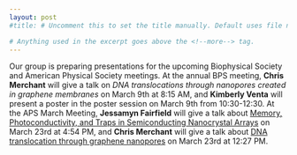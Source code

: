 ```yaml
---
layout: post
#title: # Uncomment this to set the title manually. Default uses file name.

# Anything used in the excerpt goes above the <!--more--> tag.
---
```


Our group is preparing presentations for the upcoming Biophysical Society and American Physical Society meetings. 
At the annual BPS meeting, **Chris Merchant** will give a talk on *DNA translocations through nanopores created in graphene membranes* on March 9th at 8:15 AM, and **Kimberly Venta** will present a poster in the poster session on March 9th from 10:30-12:30. 
At the APS March Meeting, **Jessamyn Fairfield** will give a talk about [Memory, Photoconductivity, and Traps in Semiconducting Nanocrystal Arrays](http://meetings.aps.org/Meeting/MAR11/Event/141982) on March 23rd at 4:54 PM, and **Chris Merchant** will give a talk about [DNA translocation through graphene nanopores](http://meetings.aps.org/Meeting/MAR11/Event/141389) on March 23rd at 12:27 PM.

<!--more-->
